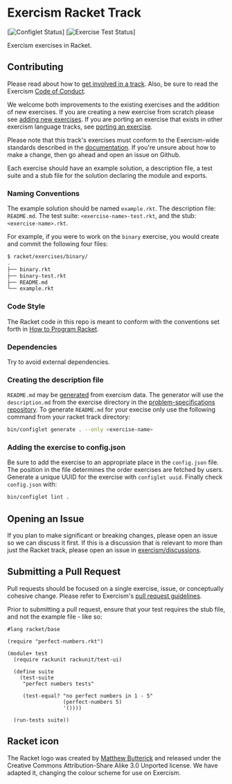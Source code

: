 # Exercism Racket Track

[![Configlet Status](https://github.com/exercism/racket/workflows/configlet/badge.svg)]
[![Exercise Test Status](https://github.com/exercism/racket/workflows/racket%20%2F%20main/badge.svg)]

Exercism exercises in Racket.

## Contributing

Please read about how to [get involved in a track](https://github.com/exercism/docs/tree/master/contributing-to-language-tracks). Also, be sure to read the Exercism [Code of Conduct](https://exercism.io/code-of-conduct).

We welcome both improvements to the existing exercises and the addition of new exercises. If you are creating a new exercise from scratch please see [adding new exercises](https://github.com/exercism/docs/blob/master/you-can-help/make-up-new-exercises.md).  If you are porting an exercise that exists in other exercism language tracks, see [porting an exercise](https://github.com/exercism/docs/blob/master/you-can-help/implement-an-exercise-from-specification.md).

Please note that this track's exercises must conform to the Exercism-wide standards described in the [documentation](https://github.com/exercism/docs/tree/master/language-tracks/exercises). If you're unsure about how to make a change, then go ahead and open an issue on Github.

Each exercise should have an example solution, a description file, a test suite and a stub file for the solution declaring the module and exports.

### Naming Conventions

The example solution should be named `example.rkt`. The description file: `README.md`. The test suite: `<exercise-name>-test.rkt`, and the stub: `<exercise-name>.rkt`.

For example, if you were to work on the `binary` exercise, you would create and commit the following four files:

```bash
$ racket/exercises/binary/
.
├── binary.rkt
├── binary-test.rkt
├── README.md
└── example.rkt
```

### Code Style
The Racket code in this repo is meant to conform with the conventions set forth in [How to Program Racket](http://docs.racket-lang.org/style/index.html).

### Dependencies
Try to avoid external dependencies.

### Creating the description file

`README.md` may be [generated](https://github.com/exercism/docs/blob/master/maintaining-a-track/regenerating-exercise-readmes.md) from exercism data. The generator will use the `description.md` from the exercise directory in the [problem-specifications repository](https://github.com/exercism/problem-specifications/tree/master/exercises).  To generate `README.md` for your execise only use the following command from your racket track directory:

```bash
bin/configlet generate . --only <exercise-name>
```

### Adding the exercise to config.json
Be sure to add the exercise to an appropriate place in the `config.json` file.  The position in the file determines the order exercises are fetched by users.  Generate a unique UUID for the exercise with ```configlet uuid```.  Finally check `config.json` with:

```bash
bin/configlet lint .
```

## Opening an Issue

If you plan to make significant or breaking changes, please open an issue so we can discuss it first. If this is a discussion that is relevant to more than just the Racket track, please open an issue in [exercism/discussions](https://github.com/exercism/discussions/issues).

## Submitting a Pull Request

Pull requests should be focused on a single exercise, issue, or conceptually cohesive change. Please refer to Exercism's [pull request guidelines](https://github.com/exercism/docs/blob/master/contributing/pull-request-guidelines.md).

Prior to submitting a pull request, ensure that your test requires the stub file, and not the example file - like so:

```Racket
#lang racket/base

(require "perfect-numbers.rkt")

(module+ test
  (require rackunit rackunit/text-ui)

  (define suite
    (test-suite
     "perfect numbers tests"

     (test-equal? "no perfect numbers in 1 - 5"
                  (perfect-numbers 5)
                  '())))

  (run-tests suite))
```

## Racket icon
The Racket logo was created by [Matthew Butterick](https://en.wikipedia.org/wiki/Matthew_Butterick) and released under the Creative Commons Attribution-Share Alike 3.0 Unported license.
We have adapted it, changing the colour scheme for use on Exercism.
